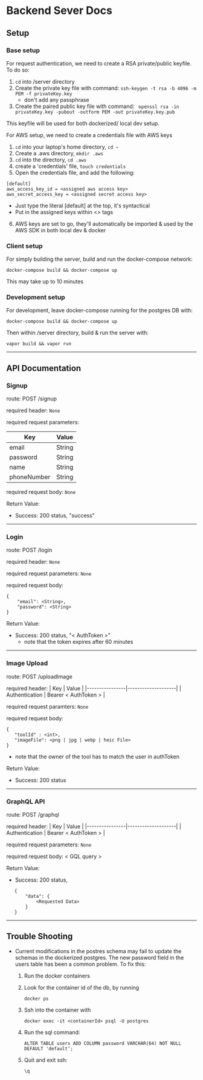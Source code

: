 # Backend Sever Docs

## Setup

### **Base setup**

For request authentication, we need to create a RSA private/public keyfile. To do so:

1. `cd` into /server directory
2. Create the private key file with command:
   `ssh-keygen -t rsa -b 4096 -m PEM -f privateKey.key`
   - don't add any passphrase
3. Create the paired public key file with command:
   ` openssl rsa -in privateKey.key -pubout -outform PEM -out privateKey.key.pub`

This keyfile will be used for both dockerized/ local dev setup.

For AWS setup, we need to create a credentials file with AWS keys

1. `cd` into your laptop's home directory, `cd ~`
2. Create a .aws directory, `mkdir .aws`
3. `cd` into the directory, `cd .aws`
4. create a 'credentials' file, `touch credentials`
5. Open the credentials file, and add the following:

```
[default]
aws_access_key_id = <assigned aws access key>
aws_secret_access_key = <assigned secret access key>
```

- Just type the literal \[default] at the top, it's syntactical
- Put in the assigned keys within <> tags

6. AWS keys are set to go, they'll automatically be imported & used by the AWS SDK in both local dev & docker

### **Client setup**

For simply building the server, build and run the docker-compose network:

    docker-compose build && docker-compose up

This may take up to 10 minutes

### **Development setup**

For development, leave docker-compose running for the postgres DB with:

    docker-compose build && docker-compose up

Then within /server directory, build & run the server with:

    vapor build && vapor run

---

## API Documentation

### Signup

route: POST /signup

required header: `None`

required request parameters:

| Key         | Value  |
| ----------- | ------ |
| email       | String |
| password    | String |
| name        | String |
| phoneNumber | String |

required request body: `None`

Return Value:

- Success: 200 status, "success"

---

### Login

route: POST /login

required header: `None`

required request parameters: `None`

required request body:

```
{
    "email": <String>,
    "password": <String>
}
```

Return Value:

- Success: 200 status, "< AuthToken >"
  - note that the token expires after 60 minutes

---

### Image Upload

route: POST /uploadImage

required header:
| Key | Value |
|----------------|--------------------|
| Authentication | Bearer < AuthToken > |

required request paramters: `None`

required request body:

```
{
   "toolId" : <int>,
   "imageFile": <png | jpg | webp | heic File>
}
```

- note that the owner of the tool has to match the user in authToken

Return Value:

- Success: 200 status

---

### GraphQL API

route: POST /graphql

required header:
| Key | Value |
|----------------|--------------------|
| Authentication | Bearer < AuthToken > |

required request parameters: `None`

required request body: < GQL query >

Return Value:

- Success: 200 status,

```
   {
       "data": {
           <Requested Data>
       }
   }
```

---

## Trouble Shooting

- Current modifications in the postres schema may fail to update the schemas in the dockerized postgres. The new password field in the users table has been a common problem. To fix this:

  1. Run the docker containers
  2. Look for the container id of the db, by running

     `docker ps`

  3. Ssh into the container with

     `docker exec -it <containerId> psql -U postgres`

  4. Run the sql command:

     `ALTER TABLE users ADD COLUMN password VARCHAR(64) NOT NULL DEFAULT 'default’;`

  5. Quit and exit ssh:

     `\q`
